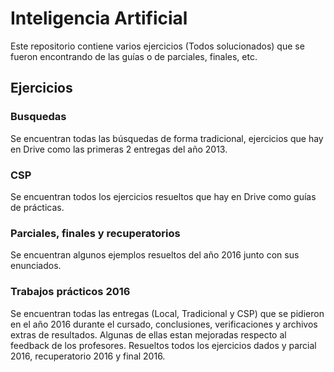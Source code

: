 # Inteligencia Artificial

Este repositorio contiene varios ejercicios (Todos solucionados) que se fueron encontrando de las guías o de parciales, finales, etc.

## Ejercicios
### Busquedas
Se encuentran todas las búsquedas de forma tradicional, ejercicios que hay en Drive como las primeras 2 entregas del año 2013.
### CSP
Se encuentran todos los ejercicios resueltos que hay en Drive como guías de prácticas.
### Parciales, finales y recuperatorios
Se encuentran algunos ejemplos resueltos del año 2016 junto con sus enunciados.
### Trabajos prácticos 2016
Se encuentran todas las entregas (Local, Tradicional y CSP) que se pidieron en el año 2016 durante el cursado, conclusiones, verificaciones y archivos extras de resultados. Algunas de ellas estan mejoradas respecto al feedback de los profesores.
Resueltos todos los ejercicios dados y parcial 2016, recuperatorio 2016 y final 2016.
